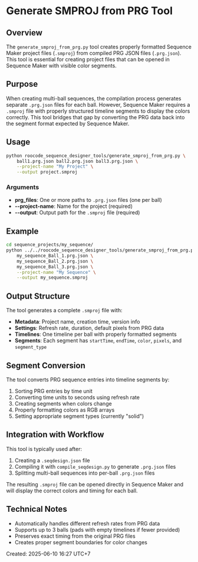 # Generate SMPROJ from PRG Tool

## Overview
The `generate_smproj_from_prg.py` tool creates properly formatted Sequence Maker project files (`.smproj`) from compiled PRG JSON files (`.prg.json`). This tool is essential for creating project files that can be opened in Sequence Maker with visible color segments.

## Purpose
When creating multi-ball sequences, the compilation process generates separate `.prg.json` files for each ball. However, Sequence Maker requires a `.smproj` file with properly structured timeline segments to display the colors correctly. This tool bridges that gap by converting the PRG data back into the segment format expected by Sequence Maker.

## Usage

```bash
python roocode_sequence_designer_tools/generate_smproj_from_prg.py \
    ball1.prg.json ball2.prg.json ball3.prg.json \
    --project-name "My Project" \
    --output project.smproj
```

### Arguments
- **prg_files**: One or more paths to `.prg.json` files (one per ball)
- **--project-name**: Name for the project (required)
- **--output**: Output path for the `.smproj` file (required)

## Example
```bash
cd sequence_projects/my_sequence/
python ../../roocode_sequence_designer_tools/generate_smproj_from_prg.py \
    my_sequence_Ball_1.prg.json \
    my_sequence_Ball_2.prg.json \
    my_sequence_Ball_3.prg.json \
    --project-name "My Sequence" \
    --output my_sequence.smproj
```

## Output Structure
The tool generates a complete `.smproj` file with:
- **Metadata**: Project name, creation time, version info
- **Settings**: Refresh rate, duration, default pixels from PRG data
- **Timelines**: One timeline per ball with properly formatted segments
- **Segments**: Each segment has `startTime`, `endTime`, `color`, `pixels`, and `segment_type`

## Segment Conversion
The tool converts PRG sequence entries into timeline segments by:
1. Sorting PRG entries by time unit
2. Converting time units to seconds using refresh rate
3. Creating segments when colors change
4. Properly formatting colors as RGB arrays
5. Setting appropriate segment types (currently "solid")

## Integration with Workflow
This tool is typically used after:
1. Creating a `.seqdesign.json` file
2. Compiling it with `compile_seqdesign.py` to generate `.prg.json` files
3. Splitting multi-ball sequences into per-ball `.prg.json` files

The resulting `.smproj` file can be opened directly in Sequence Maker and will display the correct colors and timing for each ball.

## Technical Notes
- Automatically handles different refresh rates from PRG data
- Supports up to 3 balls (pads with empty timelines if fewer provided)
- Preserves exact timing from the original PRG files
- Creates proper segment boundaries for color changes

Created: 2025-06-10 16:27 UTC+7